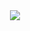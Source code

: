 <div id="header" align="center">
  <img src="https://media.giphy.com/media/vWst8QUOKAot6MHEZe/giphy.gif"/>
</div>
